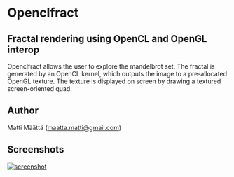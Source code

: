 Openclfract
============

## Fractal rendering using OpenCL and OpenGL interop

Openclfract allows the user to explore the mandelbrot set. The fractal is generated by an OpenCL kernel,
which outputs the image to a pre-allocated OpenGL texture. The texture is displayed on screen by drawing a
textured screen-oriented quad.

Author
------
Matti Määttä ([maatta.matti@gmail.com])

Screenshots
-----------

[![screenshot](https://bitbucket.org/maattam/openclfract/raw/2eab9d104cecdb8cbc7f7f1f85475f13629a3afc/images/openclfract.jpg)](https://bitbucket.org/maattam/openclfract/raw/2eab9d104cecdb8cbc7f7f1f85475f13629a3afc/images/openclfract.jpg)

[maatta.matti@gmail.com]: mailto:maatta.matti@gmail.com
